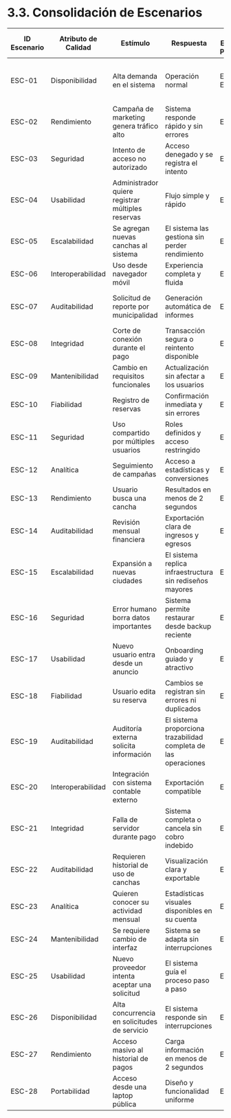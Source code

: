 # 3.3. Consolidación de Escenarios


| ID Escenario | Atributo de Calidad | Estímulo                              | Respuesta                                    | ID Escenario Preliminar | Sustento               | Comentarios                             |
|--------------|---------------------|-------------------------------------|----------------------------------------------|------------------------|-----------------------|----------------------------------------|
| ESC-01       | Disponibilidad      | Alta demanda en el sistema           | Operación normal                             | ESCP-01, ESCP-13        | Repetido              | Fundamental para mantener servicio activo |
| ESC-02       | Rendimiento         | Campaña de marketing genera tráfico alto | Sistema responde rápido y sin errores         | ESCP-02                | Optimiza rendimiento   | Importante para conversiones y marketing |
| ESC-03       | Seguridad           | Intento de acceso no autorizado      | Acceso denegado y se registra el intento    | ESCP-03                | Control de accesos     | Protección de datos sensibles          |
| ESC-04       | Usabilidad          | Administrador quiere registrar múltiples reservas | Flujo simple y rápido                         | ESCP-04                | Mejora de experiencia  | Mejora eficiencia operativa             |
| ESC-05       | Escalabilidad       | Se agregan nuevas canchas al sistema | El sistema las gestiona sin perder rendimiento | ESCP-05                | Apoya crecimiento      | Soporta crecimiento sin degradación    |
| ESC-06       | Interoperabilidad   | Uso desde navegador móvil            | Experiencia completa y fluida                | ESCP-06                | Independencia de plataforma | Fundamental para usuarios móviles     |
| ESC-07       | Auditabilidad       | Solicitud de reporte por municipalidad | Generación automática de informes             | ESCP-08                | Incrementa confianza   | Aumenta la confianza del sector público |
| ESC-08       | Integridad          | Corte de conexión durante el pago   | Transacción segura o reintento disponible    | ESCP-09                | Incrementa confianza   | Evita pérdidas o cobros erróneos       |
| ESC-09       | Mantenibilidad      | Cambio en requisitos funcionales    | Actualización sin afectar a los usuarios     | ESCP-10                | Facilita mantenimiento | Facilita la evolución del producto      |
| ESC-10       | Fiabilidad          | Registro de reservas                 | Confirmación inmediata y sin errores         | ESCP-11                | Incrementa confianza   | Clave para la confianza de propietarios |
| ESC-11       | Seguridad           | Uso compartido por múltiples usuarios | Roles definidos y acceso restringido          | ESCP-12                | Control de accesos     | Control de accesos por rol mejora la seguridad |
| ESC-12       | Analítica           | Seguimiento de campañas             | Acceso a estadísticas y conversiones         | ESCP-14                | Mejora de experiencia  | Soporta decisiones de marketing         |
| ESC-13       | Rendimiento         | Usuario busca una cancha            | Resultados en menos de 2 segundos             | ESCP-15                | Optimiza rendimiento   | Mejora experiencia de usuario           |
| ESC-14       | Auditabilidad       | Revisión mensual financiera         | Exportación clara de ingresos y egresos      | ESCP-16                | Incrementa confianza   | Soporte a la gestión contable del CFO  |
| ESC-15       | Escalabilidad       | Expansión a nuevas ciudades         | El sistema replica infraestructura sin rediseños mayores | ESCP-17                | Apoya crecimiento      | Apoya el crecimiento estratégico        |
| ESC-16       | Seguridad           | Error humano borra datos importantes | Sistema permite restaurar desde backup reciente | ESCP-18                | Incrementa confianza   | Reduce riesgos operativos               |
| ESC-17       | Usabilidad          | Nuevo usuario entra desde un anuncio | Onboarding guiado y atractivo                 | ESCP-19                | Mejora de experiencia  | Aumenta tasa de conversión               |
| ESC-18       | Fiabilidad          | Usuario edita su reserva            | Cambios se registran sin errores ni duplicados | ESCP-20                | Incrementa confianza   | Mejora la percepción de control y calidad |
| ESC-19       | Auditabilidad       | Auditoría externa solicita información | El sistema proporciona trazabilidad completa de las operaciones | ESCP-21                | Incrementa confianza   | Mejora transparencia                    |
| ESC-20       | Interoperabilidad   | Integración con sistema contable externo | Exportación compatible                        | ESCP-27                | Independencia de plataforma | Facilita conexión con otros sistemas   |
| ESC-21       | Integridad          | Falla de servidor durante pago      | Sistema completa o cancela sin cobro indebido | ESCP-22                | Incrementa confianza   | Minimiza conflictos con clientes        |
| ESC-22       | Auditabilidad       | Requieren historial de uso de canchas | Visualización clara y exportable             | ESCP-23                | Incrementa confianza   | Apoya el control interno                 |
| ESC-23       | Analítica           | Quieren conocer su actividad mensual | Estadísticas visuales disponibles en su cuenta | ESCP-24                | Mejora de experiencia  | Incentiva uso recurrente                 |
| ESC-24       | Mantenibilidad      | Se requiere cambio de interfaz      | Sistema se adapta sin interrupciones          | ESCP-25                | Facilita mantenimiento | Reduce impacto del rediseño             |
| ESC-25       | Usabilidad          | Nuevo proveedor intenta aceptar una solicitud | El sistema guía el proceso paso a paso        | ESCP-26                | Mejora de experiencia  | Mejora la adopción entre proveedores    |
| ESC-26       | Disponibilidad      | Alta concurrencia en solicitudes de servicio | El sistema responde sin interrupciones         | ESCP-29                | Repetido              | Requiere arquitectura resiliente        |
| ESC-27       | Rendimiento         | Acceso masivo al historial de pagos | Carga información en menos de 2 segundos      | ESCP-28                | Optimiza rendimiento   | Mantiene fluidez en consultas            |
| ESC-28       | Portabilidad        | Acceso desde una laptop pública     | Diseño y funcionalidad uniforme                | ESCP-30                | Independencia de plataforma | Asegura consistencia entre dispositivos |

